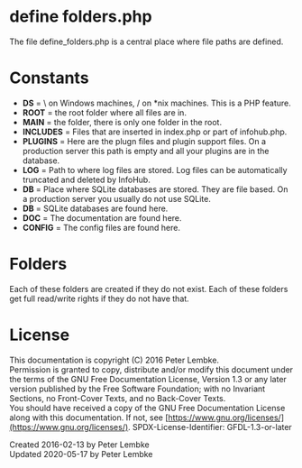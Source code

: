 # define folders.php
The file define_folders.php is a central place where file paths are defined.  

# Constants
- <b>DS</b> = \ on Windows machines, / on *nix machines. This is a PHP feature.
- <b>ROOT</b> = the root folder where all files are in.
- <b>MAIN</b> = the folder, there is only one folder in the root.
- <b>INCLUDES</b> = Files that are inserted in index.php or part of infohub.php.
- <b>PLUGINS</b> = Here are the plugn files and plugin support files. On a production server this path is empty and all your plugins are in the database.
- <b>LOG</b> = Path to where log files are stored. Log files can be automatically truncated and deleted by InfoHub.
- <b>DB</b> = Place where SQLite databases are stored. They are file based. On a production server you usually do not use SQLite.
- <b>DB</b> = SQLite databases are found here.
- <b>DOC</b> = The documentation are found here.
- <b>CONFIG</b> = The config files are found here.

# Folders
Each of these folders are created if they do not exist.
Each of these folders get full read/write rights if they do not have that.

# License
This documentation is copyright (C) 2016 Peter Lembke.  
Permission is granted to copy, distribute and/or modify this document under the terms of the GNU Free Documentation License, Version 1.3 or any later version published by the Free Software Foundation; with no Invariant Sections, no Front-Cover Texts, and no Back-Cover Texts.  
You should have received a copy of the GNU Free Documentation License along with this documentation. If not, see [https://www.gnu.org/licenses/](https://www.gnu.org/licenses/).  SPDX-License-Identifier: GFDL-1.3-or-later  

Created 2016-02-13 by Peter Lembke  
Updated 2020-05-17 by Peter Lembke  
